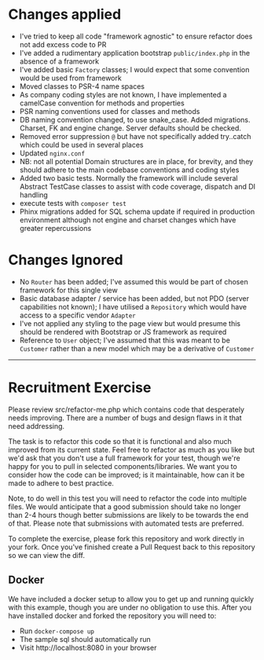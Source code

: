 # Changes applied
* I've tried to keep all code "framework agnostic" to ensure refactor does not add excess code to PR
* I've added a rudimentary application bootstrap `public/index.php` in the absence of a framework
* I've added basic `Factory` classes; I would expect that some convention would be used from framework 
* Moved classes to PSR-4 name spaces
* As company coding styles are not known, I have implemented a camelCase convention for methods and properties
* PSR naming conventions used for classes and methods
* DB naming convention changed, to use snake_case. Added migrations. Charset, FK and engine change. Server defaults should be checked.
* Removed error suppression `@` but have not specifically added try..catch which could be used in several places
* Updated `nginx.conf`
* NB: not all potential Domain structures are in place, for brevity, and they should adhere to the main codebase conventions and coding styles
* Added two basic tests. Normally the framework will include several Abstract TestCase classes to assist with code coverage, dispatch and DI handling
* execute tests with `composer test`
* Phinx migrations added for SQL schema update if required in production environment although not engine and charset changes which have greater repercussions

# Changes Ignored
* No `Router` has been added; I've assumed this would be part of chosen framework for this single view
* Basic database adapter / service has been added, but not PDO (server capabilities not known); I have utilised a `Repository` which would have access to a specific vendor `Adapter`
* I've not applied any styling to the page view but would presume this should be rendered with Bootstrap or JS framework as required
* Reference to `User` object; I've assumed that this was meant to be `Customer` rather than a new model which may be a derivative of `Customer`

--- 

# Recruitment Exercise
Please review src/refactor-me.php which contains code that desperately needs improving.  There are a number of bugs and design flaws in it that need addressing.

The task is to refactor this code so that it is functional and also much improved from its current state.  Feel free to refactor as much as you like but we'd ask that you don't use a full framework for your test, though we're happy for you to pull in selected components/libraries.  We want you to consider how the code can be improved; is it maintainable, how can it be made to adhere to best practice. 

Note, to do well in this test you will need to refactor the code into multiple files.  We would anticipate that a good submission should take no longer than 2-4 hours though better submissions are likely to be towards the end of that.  Please note that submissions with automated tests are preferred. 

To complete the exercise, please fork this repository and work directly in your fork. Once you've finished create a Pull Request back to this repository so we can view the diff.

## Docker
We have included a docker setup to allow you to get up and running quickly with this example, though you are under no obligation to use this.  After you have installed docker and forked the repository you will need to:

* Run `docker-compose up` 
* The sample sql should automatically run 
* Visit http://localhost:8080 in your browser
